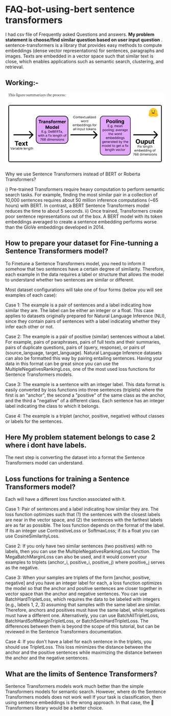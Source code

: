# FAQ-bot-using-bert sentence transformers

I had csv file of Frequently asked Questions and answers. <b> My problem statement is choose/find similar question based on user input question </b>. sentence-transformers is a library that provides easy methods to compute embeddings (dense vector representations) for sentences, paragraphs and images. Texts are embedded in a vector space such that similar text is close, which enables applications such as semantic search, clustering, and retrieval.

## Working:-

![Relative Image](./How_Sentence_Transformers_models_work.png)

Why we use Sentence Transformers instead of BERT or Roberta Transformers?

i) Pre-trained Transformers require heavy computation to perform semantic search tasks. For example, finding the most similar pair in a collection of 10,000 sentences requires about 50 million inference computations (~65 hours) with BERT. In contrast, a BERT Sentence Transformers model reduces the time to about 5 seconds.
ii) Once trained, Transformers create poor sentence representations out of the box. A BERT model with its token embeddings averaged to create a sentence embedding performs worse than the GloVe embeddings developed in 2014.

## How to prepare your dataset for Fine-tunning a Sentence Transformers model?

To Finetune a Sentence Transformers model, you need to inform it somehow that two sentences have a certain degree of similarity. Therefore, each example in the data requires a label or structure that allows the model to understand whether two sentences are similar or different.

Most dataset configurations will take one of four forms (below you will see examples of each case):

<p> Case 1: The example is a pair of sentences and a label indicating how similar they are. The label can be either an integer or a float. This case applies to datasets originally prepared for Natural Language Inference (NLI), since they contain pairs of sentences with a label indicating whether they infer each other or not. </p>
<p> Case 2: The example is a pair of positive (similar) sentences without a label. For example, pairs of paraphrases, pairs of full texts and their summaries, pairs of duplicate questions, pairs of (query, response), or pairs of (source_language, target_language). Natural Language Inference datasets can also be formatted this way by pairing entailing sentences. Having your data in this format can be great since you can use the MultipleNegativesRankingLoss, one of the most used loss functions for Sentence Transformers models. </p>
<p> Case 3: The example is a sentence with an integer label. This data format is easily converted by loss functions into three sentences (triplets) where the first is an "anchor", the second a "positive" of the same class as the anchor, and the third a "negative" of a different class. Each sentence has an integer label indicating the class to which it belongs. </p>
<p> Case 4: The example is a triplet (anchor, positive, negative) without classes or labels for the sentences. </p>

## Here My problem statement belongs to case 2 where i dont have labels.

The next step is converting the dataset into a format the Sentence Transformers model can understand. 

## Loss functions for training a Sentence Transformers model?

Each will have a different loss function associated with it.

<p> Case 1: Pair of sentences and a label indicating how similar they are. The loss function optimizes such that (1) the sentences with the closest labels are near in the vector space, and (2) the sentences with the farthest labels are as far as possible. The loss function depends on the format of the label. If its an integer use ContrastiveLoss or SoftmaxLoss; if its a float you can use CosineSimilarityLoss. </p>

<p> Case 2: If you only have two similar sentences (two positives) with no labels, then you can use the MultipleNegativesRankingLoss function. The MegaBatchMarginLoss can also be used, and it would convert your examples to triplets (anchor_i, positive_i, positive_j) where positive_j serves as the negative. </p>

<p> Case 3: When your samples are triplets of the form [anchor, positive, negative] and you have an integer label for each, a loss function optimizes the model so that the anchor and positive sentences are closer together in vector space than the anchor and negative sentences. You can use BatchHardTripletLoss, which requires the data to be labeled with integers (e.g., labels 1, 2, 3) assuming that samples with the same label are similar. Therefore, anchors and positives must have the same label, while negatives must have a different one. Alternatively, you can use BatchAllTripletLoss, BatchHardSoftMarginTripletLoss, or BatchSemiHardTripletLoss. The differences between them is beyond the scope of this tutorial, but can be reviewed in the Sentence Transformers documentation. </p>

<p> Case 4: If you don't have a label for each sentence in the triplets, you should use TripletLoss. This loss minimizes the distance between the anchor and the positive sentences while maximizing the distance between the anchor and the negative sentences. </p>

## What are the limits of Sentence Transformers?
Sentence Transformers models work much better than the simple Transformers models for semantic search. However, where do the Sentence Transformers models does not work well If your task is classification, then using sentence embeddings is the wrong approach. In that case, the 🤗 Transformers library would be a better choice.
